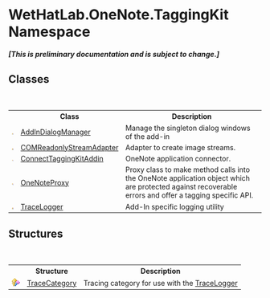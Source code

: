 # WetHatLab.OneNote.TaggingKit Namespace
 _**\[This is preliminary documentation and is subject to change.\]**_

## Classes
&nbsp;<table><tr><th></th><th>Class</th><th>Description</th></tr><tr><td>![Protected class](media/protclass.gif "Protected class")</td><td><a href="3677c315-7cc4-81c8-ab0d-36166e85c632">AddInDialogManager</a></td><td>
Manage the singleton dialog windows of the add-in</td></tr><tr><td>![Protected class](media/protclass.gif "Protected class")</td><td><a href="82b4dea5-ee9c-563c-3ec1-64d6582ed262">COMReadonlyStreamAdapter</a></td><td>
Adapter to create image streams.</td></tr><tr><td>![Public class](media/pubclass.gif "Public class")</td><td><a href="c2bfb19f-308d-c12b-8fc8-09d0f526a39e">ConnectTaggingKitAddin</a></td><td>
OneNote application connector.</td></tr><tr><td>![Public class](media/pubclass.gif "Public class")</td><td><a href="a46a793f-b110-250f-657a-ecb64aa3bbf7">OneNoteProxy</a></td><td>
Proxy class to make method calls into the OneNote application object which are protected against recoverable errors and offer a tagging specific API.</td></tr><tr><td>![Protected class](media/protclass.gif "Protected class")</td><td><a href="a58bd163-de69-89db-8a1f-17c4613506ce">TraceLogger</a></td><td>
Add-In specific logging utility</td></tr></table>

## Structures
&nbsp;<table><tr><th></th><th>Structure</th><th>Description</th></tr><tr><td>![Protected structure](media/protstructure.gif "Protected structure")</td><td><a href="692608a8-5e77-ecb8-4fcd-0edae6dceac2">TraceCategory</a></td><td>
Tracing category for use with the <a href="a58bd163-de69-89db-8a1f-17c4613506ce">TraceLogger</a></td></tr></table>&nbsp;
